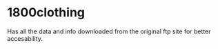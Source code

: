 # 1800clothing
 Has all the data and info downloaded from the original ftp site for better accesability.
